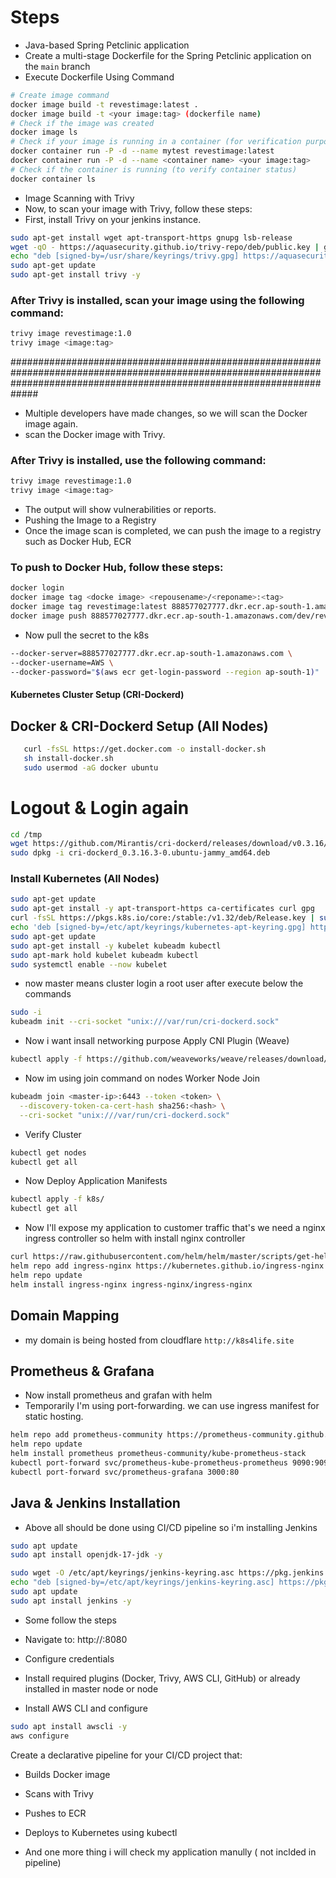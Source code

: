 # Steps

* Java-based Spring Petclinic application
* Create a multi-stage Dockerfile for the Spring Petclinic application on the `main`    branch
* Execute Dockerfile Using Command
```bash
# Create image command
docker image build -t revestimage:latest .
docker image build -t <your image:tag> (dockerfile name)
# Check if the image was created
docker image ls
# Check if your image is running in a container (for verification purposes)
docker container run -P -d --name mytest revestimage:latest
docker container run -P -d --name <container name> <your image:tag>
# Check if the container is running (to verify container status)
docker container ls
```
* Image Scanning with Trivy
* Now, to scan your image with Trivy, follow these steps:
* First, install Trivy on your jenkins instance.
```bash
sudo apt-get install wget apt-transport-https gnupg lsb-release
wget -qO - https://aquasecurity.github.io/trivy-repo/deb/public.key | gpg --dearmor | sudo tee /usr/share/keyrings/trivy.gpg > /dev/null
echo "deb [signed-by=/usr/share/keyrings/trivy.gpg] https://aquasecurity.github.io/trivy-repo/deb $(lsb_release -sc) main" | sudo tee -a /etc/apt/sources.list.d/trivy.list
sudo apt-get update
sudo apt-get install trivy -y
```
### After Trivy is installed, scan your image using the following command:
```bash
trivy image revestimage:1.0
trivy image <image:tag>
```
#############################################################################################################################################################################
* Multiple developers have made changes, so we will scan the Docker image again.
* scan the Docker image with Trivy.
### After Trivy is installed, use the following command:
```bash
trivy image revestimage:1.0
trivy image <image:tag>
```
* The output will show vulnerabilities or reports.
* Pushing the Image to a Registry
* Once the image scan is completed, we can push the image to a registry such as Docker Hub, ECR
### To push to Docker Hub, follow these steps:
```bash
docker login
docker image tag <docke image> <repousename>/<reponame>:<tag>
docker image tag revestimage:latest 888577027777.dkr.ecr.ap-south-1.amazonaws.com/dev/revest:latest
docker image push 888577027777.dkr.ecr.ap-south-1.amazonaws.com/dev/revest:latest
```
* Now pull the secret to the k8s 

```bash kubectl create secret docker-registry ecr-creds \
--docker-server=888577027777.dkr.ecr.ap-south-1.amazonaws.com \
--docker-username=AWS \
--docker-password="$(aws ecr get-login-password --region ap-south-1)"
```

#### Kubernetes Cluster Setup (CRI-Dockerd)
## Docker & CRI-Dockerd Setup (All Nodes)

```bash 
   curl -fsSL https://get.docker.com -o install-docker.sh 
   sh install-docker.sh
   sudo usermod -aG docker ubuntu
```
# Logout & Login again

``` bash
cd /tmp
wget https://github.com/Mirantis/cri-dockerd/releases/download/v0.3.16/cri-dockerd_0.3.16.3-0.ubuntu-jammy_amd64.deb
sudo dpkg -i cri-dockerd_0.3.16.3-0.ubuntu-jammy_amd64.deb
```

###  Install Kubernetes (All Nodes)
``` bash
sudo apt-get update
sudo apt-get install -y apt-transport-https ca-certificates curl gpg
curl -fsSL https://pkgs.k8s.io/core:/stable:/v1.32/deb/Release.key | sudo gpg --dearmor -o /etc/apt/keyrings/kubernetes-apt-keyring.gpg
echo 'deb [signed-by=/etc/apt/keyrings/kubernetes-apt-keyring.gpg] https://pkgs.k8s.io/core:/stable:/v1.32/deb/ /' | sudo tee /etc/apt/sources.list.d/kubernetes.list
sudo apt-get update
sudo apt-get install -y kubelet kubeadm kubectl
sudo apt-mark hold kubelet kubeadm kubectl
sudo systemctl enable --now kubelet
```
* now master means cluster login a root user after execute below the commands 
```bash
sudo -i
kubeadm init --cri-socket "unix:///var/run/cri-dockerd.sock"
```
* Now i want insall networking purpose Apply CNI Plugin (Weave)
```bash
kubectl apply -f https://github.com/weaveworks/weave/releases/download/v2.8.1/weave-daemonset-k8s.yaml
```
* Now im using join command on nodes Worker Node Join
```bash 
kubeadm join <master-ip>:6443 --token <token> \
  --discovery-token-ca-cert-hash sha256:<hash> \
  --cri-socket "unix:///var/run/cri-dockerd.sock"
 ```
 * Verify Cluster 
 ```bash
kubectl get nodes
kubectl get all
``` 
* Now Deploy Application Manifests
```bash
kubectl apply -f k8s/
kubectl get all
```
* Now I'll expose my application to customer traffic that's we need a nginx ingress controller so helm with install nginx controller
```bash
curl https://raw.githubusercontent.com/helm/helm/master/scripts/get-helm-3 | bash
helm repo add ingress-nginx https://kubernetes.github.io/ingress-nginx
helm repo update
helm install ingress-nginx ingress-nginx/ingress-nginx
```
## Domain Mapping
* my domain is being hosted from  cloudflare
```http://k8s4life.site```
## Prometheus & Grafana
* Now install prometheus and grafan with helm 
* Temporarily I'm using port-forwarding. we can use ingress manifest for static hosting.
```bash
helm repo add prometheus-community https://prometheus-community.github.io/helm-charts
helm repo update
helm install prometheus prometheus-community/kube-prometheus-stack
kubectl port-forward svc/prometheus-kube-prometheus-prometheus 9090:9090
kubectl port-forward svc/prometheus-grafana 3000:80
```
## Java & Jenkins Installation
* Above all should be done using CI/CD pipeline so i'm installing Jenkins 
```bash
sudo apt update 
sudo apt install openjdk-17-jdk -y

sudo wget -O /etc/apt/keyrings/jenkins-keyring.asc https://pkg.jenkins.io/debian-stable/jenkins.io-2023.key
echo "deb [signed-by=/etc/apt/keyrings/jenkins-keyring.asc] https://pkg.jenkins.io/debian-stable binary/" | sudo tee /etc/apt/sources.list.d/jenkins.list > /dev/null
sudo apt update
sudo apt install jenkins -y
```
* Some follow the steps 
* Navigate to: http://<node-ip>:8080
* Configure credentials

* Install required plugins (Docker, Trivy, AWS CLI, GitHub) or already installed in master node or node
* Install AWS CLI and configure
```bash 
sudo apt install awscli -y
aws configure
```
Create a declarative pipeline for your CI/CD project that:
* Builds Docker image
* Scans with Trivy
* Pushes to ECR
* Deploys to Kubernetes using kubectl 


* And one more thing i will check my application manully ( not inclded in pipeline) 